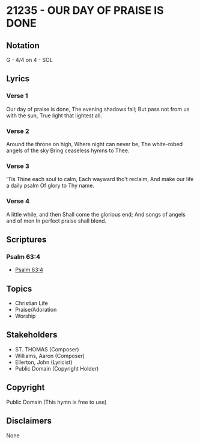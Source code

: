 # 21235 - OUR DAY OF PRAISE IS DONE

## Notation

G - 4/4 on 4 - SOL

## Lyrics

### Verse 1

Our day of praise is done, The evening shadows fall; But pass not from us with the sun, True light that lightest all.

### Verse 2

Around the throne on high, Where night can never be, The white-robed angels of the sky Bring ceaseless hymns to Thee.

### Verse 3

'Tis Thine each soul to calm, Each wayward tho't reclaim, And make our life a daily psalm Of glory to Thy name.

### Verse 4

A little while, and then Shall come the glorious end; And songs of angels and of men In perfect praise shall blend.


## Scriptures

### Psalm 63:4

- [Psalm 63:4](https://www.biblegateway.com/passage/?search=Psalm%2063%3A4)


## Topics

- Christian Life
- Praise/Adoration
- Worship

## Stakeholders

- ST. THOMAS (Composer)
- Williams, Aaron (Composer)
- Ellerton, John (Lyricist)
- Public Domain (Copyright Holder)

## Copyright

Public Domain
(This hymn is free to use)

## Disclaimers

None

